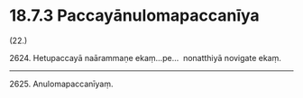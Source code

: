 # 18.7.3 Paccayānulomapaccanīya

(22.)

2624\. Hetupaccayā naārammaṇe ekaṃ…pe…  nonatthiyā novigate ekaṃ.

---

2625\. Anulomapaccanīyaṃ.
